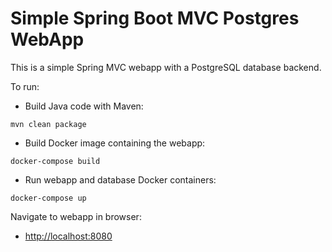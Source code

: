 # Simple Spring Boot MVC Postgres WebApp

This is a simple Spring MVC webapp with a PostgreSQL database backend.

To run:
* Build Java code with Maven:
```
mvn clean package
```
* Build Docker image containing the webapp:
```
docker-compose build
```
* Run webapp and database Docker containers:
```
docker-compose up
```

Navigate to webapp in browser:
* [http://localhost:8080](http://localhost:8080)
